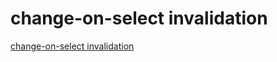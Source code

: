 # change-on-select invalidation
[change-on-select invalidation](https://aiwithcloud.com/2022/09/14/change_on_select_invalidation/)